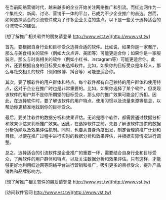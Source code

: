 在当前网络营销时代，越来越多的企业开始关注网络推广和引流。而红迪网作为一个集社交、新闻、讨论、营销于一体的平台，已成为不少企业推广的首选。然而，如何选择适合的引流软件成为了许多企业关注的焦点。以下是一些关于选择适合的引流软件的建议。

[想了解推广相关软件的朋友请登录 http://www.vst.tw](http://www.vst.tw)

首先，要根据自身行业和目标受众选择合适的软件。比如说，如果你是一家餐厅，那么与美食相关的软件（例如大众点评、美团等）可能更适合你；如果你是一家服装店，那么与时尚相关的软件（例如小红书、instagram等）可能更适合你。此外，还要根据自身的目标受众来选择软件。比如，如果你的目标受众是年轻人，那么与社交相关的软件（例如微博、抖音等）可能更适合你。

其次，要了解软件的用户群体和特点。每个软件都有自己独特的用户群体和使用特点，这对于企业在推广时也是非常重要的。比如，如果你选择了某个软件，但发现该软件的用户并不是你所期望的目标受众，那么你的推广效果可能会打折扣。因此，在选择软件时，要了解该软件的用户特点、使用习惯以及流量来源等信息，以帮助你更精准地找到你的目标受众。

最后，要关注软件的数据分析和效果评估。无论是哪个软件，都需要通过数据分析和效果评估来判断推广效果。因此，在选择软件之前，先要了解该软件提供的数据分析功能以及效果评估机制。同时，也要从自身角度出发，制定合理的推广计划和目标，以便在推广过程中进行实时的数据分析和效果评估，并根据实际情况进行调整。

总之，选择适合的引流软件是企业推广的重要一环，需要结合自身行业和目标受众，了解软件的用户群体和特点，以及关注数据分析和效果评估。只有这样，才能够更好地利用红迪网等网络平台进行营销和推广，吸引更多的目标受众，提升产品销售和品牌影响力。

[想了解推广相关软件的朋友请登录 http://www.vst.tw](http://www.vst.tw)


[访问软件官网 http://www.vst.tw](http://www.vst.tw)
